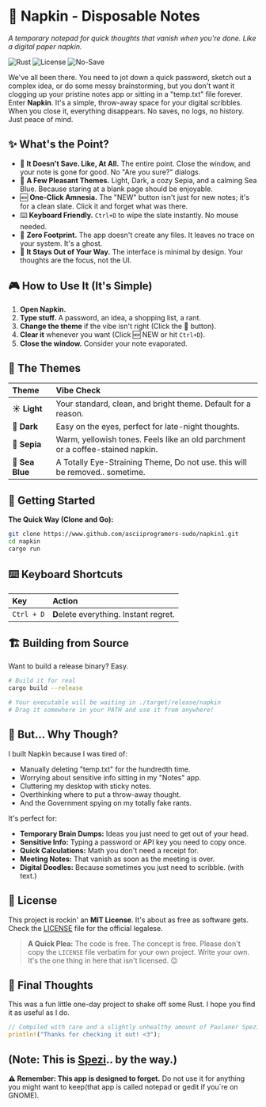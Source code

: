 # 🧻 Napkin - Disposable Notes

*A temporary notepad for quick thoughts that vanish when you're done. Like a digital paper napkin.*

![Rust](https://img.shields.io/badge/Made_with-Rust-orange?style=for-the-badge&logo=rust) ![License](https://img.shields.io/badge/License-MIT-blue?style=for-the-badge) ![No-Save](https://img.shields.io/badge/Feature-No_Saving-red?style=for-the-badge)

We've all been there. You need to jot down a quick password, sketch out a complex idea, or do some messy brainstorming, but you don't want it clogging up your pristine notes app or sitting in a "temp.txt" file forever. Enter **Napkin**. It's a simple, throw-away space for your digital scribbles. When you close it, everything disappears. No saves, no logs, no history. Just peace of mind.

## ✨ What's the Point?

-   🚫 **It Doesn't Save. Like, At All.** The entire point. Close the window, and your note is gone for good. No "Are you sure?" dialogs.
-   🎨 **A Few Pleasant Themes.** Light, Dark, a cozy Sepia, and a calming Sea Blue. Because staring at a blank page should be enjoyable.
-   🆕 **One-Click Amnesia.** The "NEW" button isn't just for new notes; it's for a clean slate. Click it and forget what was there.
-   ⌨️ **Keyboard Friendly.** `Ctrl+D` to wipe the slate instantly. No mouse needed.
-   💾 **Zero Footprint.** The app doesn't create any files. It leaves no trace on your system. It's a ghost.
-   🎯 **It Stays Out of Your Way.** The interface is minimal by design. Your thoughts are the focus, not the UI.

## 🎮 How to Use It (It's Simple)

1.  **Open Napkin.**
2.  **Type stuff.** A password, an idea, a shopping list, a rant.
3.  **Change the theme** if the vibe isn't right (Click the 🎨 button).
4.  **Clear it** whenever you want (Click 🆕 NEW or hit `Ctrl+D`).
5.  **Close the window.** Consider your note evaporated.

## 🎨 The Themes

| Theme | Vibe Check |
| :--- | :--- |
| **☀️ Light** | Your standard, clean, and bright theme. Default for a reason. |
| **🌙 Dark** | Easy on the eyes, perfect for late-night thoughts. |
| **📜 Sepia** | Warm, yellowish tones. Feels like an old parchment or a coffee-stained napkin. |
| **🌊 Sea Blue** | A Totally Eye-Straining Theme, Do not use. this will be removed.. sometime. |

## 🚀 Getting Started

**The Quick Way (Clone and Go):**
```bash
git clone https://www.github.com/asciiprogramers-sudo/napkin1.git
cd napkin
cargo run
```
## ⌨️ Keyboard Shortcuts

| Key | Action |
| :--- | :--- |
| `Ctrl + D` | **D**elete everything. Instant regret. |


## 🏗️ Building from Source

Want to build a release binary? Easy.

```bash
# Build it for real
cargo build --release

# Your executable will be waiting in ./target/release/napkin
# Drag it somewhere in your PATH and use it from anywhere!
```

## 🤔 But... Why Though?

I built Napkin because I was tired of:
-   Manually deleting "temp.txt" for the hundredth time.
-   Worrying about sensitive info sitting in my "Notes" app.
-   Cluttering my desktop with sticky notes.
-   Overthinking where to put a throw-away thought.
-   And the Government spying on my totally fake rants.

It's perfect for:
-   **Temporary Brain Dumps:** Ideas you just need to get out of your head.
-   **Sensitive Info:** Typing a password or API key you need to copy once.
-   **Quick Calculations:** Math you don't need a receipt for.
-   **Meeting Notes:** That vanish as soon as the meeting is over.
-   **Digital Doodles:** Because sometimes you just need to scribble. (with text.)

## 📝 License

This project is rockin' an **MIT License**. It's about as free as software gets. Check the [LICENSE](LICENSE) file for the official legalese.

> **A Quick Plea:** The code is free. The concept is free. Please don't copy the `LICENSE` file verbatim for your own project. Write your own. It's the one thing in here that isn't licensed. 😉

## 💝 Final Thoughts

This was a fun little one-day project to shake off some Rust. I hope you find it as useful as I do.

```rust
// Compiled with care and a slightly unhealthy amount of Paulaner Spezi
println!("Thanks for checking it out! <3");
```
(Note: This is [Spezi](https://www.edeka24.de/Paulaner-Spezi-0-5L.html).. by the way.)
---

**⚠️ Remember: This app is designed to forget.** Do not use it for anything you might want to keep(that app is called notepad or gedit if you´re on GNOME).
